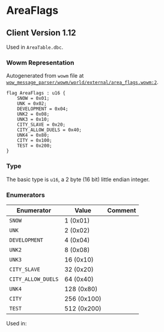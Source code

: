 # AreaFlags

## Client Version 1.12

Used in `AreaTable.dbc`.

### Wowm Representation

Autogenerated from `wowm` file at [`wow_message_parser/wowm/world/external/area_flags.wowm:2`](https://github.com/gtker/wow_messages/tree/main/wow_message_parser/wowm/world/external/area_flags.wowm#L2).

```rust,ignore
flag AreaFlags : u16 {
    SNOW = 0x01;
    UNK = 0x02;
    DEVELOPMENT = 0x04;
    UNK2 = 0x08;
    UNK3 = 0x10;
    CITY_SLAVE = 0x20;
    CITY_ALLOW_DUELS = 0x40;
    UNK4 = 0x80;
    CITY = 0x100;
    TEST = 0x200;
}
```
### Type
The basic type is `u16`, a 2 byte (16 bit) little endian integer.
### Enumerators
| Enumerator | Value  | Comment |
| --------- | -------- | ------- |
| `SNOW` | 1 (0x01) |  |
| `UNK` | 2 (0x02) |  |
| `DEVELOPMENT` | 4 (0x04) |  |
| `UNK2` | 8 (0x08) |  |
| `UNK3` | 16 (0x10) |  |
| `CITY_SLAVE` | 32 (0x20) |  |
| `CITY_ALLOW_DUELS` | 64 (0x40) |  |
| `UNK4` | 128 (0x80) |  |
| `CITY` | 256 (0x100) |  |
| `TEST` | 512 (0x200) |  |

Used in:
